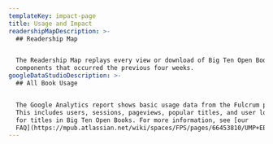 ```yaml
---
templateKey: impact-page
title: Usage and Impact
readershipMapDescription: >-
  ## Readership Map


  The Readership Map replays every view or download of Big Ten Open Books monographs or media
  components that occurred the previous four weeks.
googleDataStudioDescription: >-
  ## All Book Usage


  The Google Analytics report shows basic usage data from the Fulcrum platform.
  This includes users, sessions, pageviews, popular titles, and user location
  for titles in Big Ten Open Books. For more information, see [our
  FAQ](https://mpub.atlassian.net/wiki/spaces/FPS/pages/66453810/UMP+EBC).
---
```

